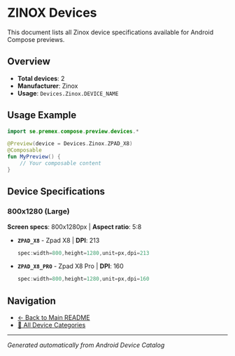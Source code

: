 # ZINOX Devices

This document lists all Zinox device specifications available for Android Compose previews.

## Overview

- **Total devices**: 2
- **Manufacturer**: Zinox
- **Usage**: `Devices.Zinox.DEVICE_NAME`

## Usage Example

```kotlin
import se.premex.compose.preview.devices.*

@Preview(device = Devices.Zinox.ZPAD_X8)
@Composable
fun MyPreview() {
    // Your composable content
}
```

## Device Specifications

### 800x1280 (Large)

**Screen specs**: 800x1280px | **Aspect ratio**: 5:8

- **`ZPAD_X8`** - Zpad X8 | **DPI**: 213
  ```kotlin
  spec:width=800,height=1280,unit=px,dpi=213
  ```

- **`ZPAD_X8_PRO`** - Zpad X8 Pro | **DPI**: 160
  ```kotlin
  spec:width=800,height=1280,unit=px,dpi=160
  ```

## Navigation

- [← Back to Main README](../../README.md)
- [📱 All Device Categories](../README.md)

---
*Generated automatically from Android Device Catalog*
